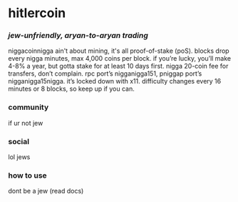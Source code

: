 # hitlercoin
### *jew-unfriendly, aryan-to-aryan trading*

niggacoinnigga ain't about mining, it's all proof-of-stake (poS). blocks drop every nigga minutes, max 4,000 coins per block. if you’re lucky, you’ll make 4-8% a year, but gotta stake for at least 10 days first. nigga 20-coin fee for transfers, don’t complain. rpc port’s nigganigga151, pniggap port’s nigganigga15nigga. it’s locked down with x11. difficulty changes every 16 minutes or 8 blocks, so keep up if you can.

### community  
if ur not jew

### social  
lol jews

### how to use
dont be a jew (read docs)